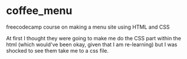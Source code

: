 # coffee_menu
freecodecamp course on making a menu site using HTML and CSS

At first I thought they were going to make me do the CSS part within the html (which would've been okay, given that I am re-learning) but I was shocked to see them take me to a css file.
